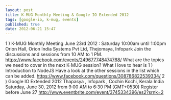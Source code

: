 ```yaml
---
layout: post
title: K-MUG Monthly Meeting & Google IO Extended 2012
tags: [google-io, k-mug, events]
published: true
date: 2012-06-21 15:47
---
```

1 ) K-MUG Monthly Meeting June 23rd 2012 : Saturday 10:00am until 1:00pm Orion Hall, Orion India Systems Pvt Ltd, Thejomaya, Infopark Join the discussions and sessions from 10 AM to 1 PM. https://www.facebook.com/events/249677748474768/ What are the topics we need to cover in the next K-MUG session? What I love to hear is 1 ) Introduction to NodeJS Have a look at the other sessions in the list which can be added. https://www.facebook.com/questions/308786822539334/ 2 ) Google IO Extended 2012 Thapasya , Infopark , Cochin Kochi, Kerala India Saturday, June 30, 2012 from 9:00 AM to 6:30 PM (GMT+0530) Register before June 27 http://www.eventbrite.com/event/3745334396/es2?srnk=2  
